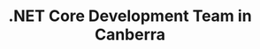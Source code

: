 ---
title: .NET Core Development Team in Canberra
permalink: /landings/locations/canberra/developer/-net-core
technology: .NET Core
location: Canberra
---